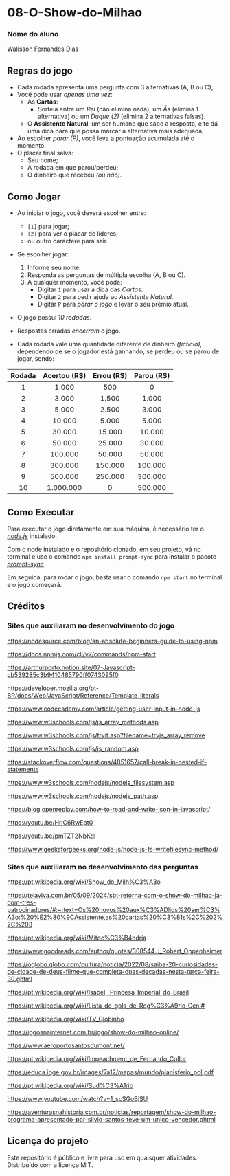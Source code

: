 # 08-O-Show-do-Milhao

### Nome do aluno
[Walisson Fernandes Dias](https://github.com/Murynga)

## Regras do jogo

- Cada rodada apresenta uma pergunta com 3 alternativas (A, B ou C);
- Você pode usar *apenas uma vez*:
  - As **Cartas**:
    - Sorteia entre um *Rei* (não elimina nada), um *Ás* (elimina 1 alternativa) ou um *Duque (2)* (elimina 2 alternativas falsas).
  - O **Assistente Natural**, um ser humano que sabe a resposta, e te dá uma dica para que possa marcar a alternativa mais adequada;
- Ao escolher *parar (P)*, você leva a pontuação acumulada até o momento.
- O placar final salva:
  - Seu nome;
  - A rodada em que parou/perdeu;
  - O dinheiro que recebeu *(ou não)*.

## Como Jogar

- Ao iniciar o jogo, você deverá escolher entre:
  - `[1]` para jogar;
  - `[2]` para ver o placar de líderes;
  - ou outro caractere para sair.

- Se escolher jogar:
  1. Informe seu nome.
  2. Responda as perguntas de múltipla escolha (A, B ou C).
  3. A qualquer momento, você pode:
     - Digitar `1` para usar a dica das *Cartas*.
     - Digitar `2` para pedir ajuda ao *Assistente Natural*.
     - Digitar `P` para *parar o jogo* e levar o seu prêmio atual.

- O jogo possui *10 rodadas*.  
- Respostas erradas *encerram* o jogo.  
- Cada rodada vale uma quantidade diferente de dinheiro *(fictício)*, dependendo de se o jogador está ganhando, se perdeu ou se parou de jogar, sendo:

| Rodada | Acertou (R$) | Errou (R$) | Parou (R$) | 
| :---: | :---: | :---: | :---: |
| 1 | 1.000 | 500 | 0 |
| 2 | 3.000 | 1.500 | 1.000 |
| 3 | 5.000 | 2.500 | 3.000 |
| 4 | 10.000 | 5.000 | 5.000 |
| 5 | 30.000 | 15.000 | 10.000 |
| 6 | 50.000 | 25.000 | 30.000 |
| 7 | 100.000 | 50.000 | 50.000 |
| 8 | 300.000 | 150.000 | 100.000 |
| 9 | 500.000 | 250.000 | 300.000 |
| 10 | 1.000.000 | 0 | 500.000 |

## Como Executar

Para executar o jogo diretamente em sua máquina, é necessário ter o *[node.js](https://nodejs.org/pt/download)* instalado.  
  
Com o node instalado e o repositório clonado, em seu projeto, vá no terminal e use o comando `npm install prompt-sync` para instalar o pacote *[prompt-sync](https://www.npmjs.com/package/prompt-sync)*.  
  
Em seguida, para rodar o jogo, basta usar o comando `npm start` no terminal e o jogo começará.  
  
## Créditos

### Sites que auxiliaram no desenvolvimento do jogo

https://nodesource.com/blog/an-absolute-beginners-guide-to-using-npm

https://docs.npmjs.com/cli/v7/commands/npm-start

https://arthurporto.notion.site/07-Javascript-cb539285c3b9410485790ff0743095f0

https://developer.mozilla.org/pt-BR/docs/Web/JavaScript/Reference/Template_literals

https://www.codecademy.com/article/getting-user-input-in-node-js

https://www.w3schools.com/js/js_array_methods.asp

https://www.w3schools.com/js/tryit.asp?filename=tryjs_array_remove

https://www.w3schools.com/js/js_random.asp

https://stackoverflow.com/questions/4851657/call-break-in-nested-if-statements

https://www.w3schools.com/nodejs/nodejs_filesystem.asp

https://www.w3schools.com/nodejs/nodejs_path.asp

https://blog.openreplay.com/how-to-read-and-write-json-in-javascript/

https://youtu.be/HrjC6RwEpt0

https://youtu.be/pmTZT2NbKdI

https://www.geeksforgeeks.org/node-js/node-js-fs-writefilesync-method/

### Sites que auxiliaram no desenvolvimento das perguntas

https://pt.wikipedia.org/wiki/Show_do_Milh%C3%A3o

https://telaviva.com.br/05/09/2024/sbt-retorna-com-o-show-do-milhao-ja-com-tres-patrocinadores/#:~:text=Os%20novos%20aux%C3%ADlios%20ser%C3%A3o:%20%E2%80%9CAssistente,as%20cartas%20%C3%81s%2C%202%2C%203

https://pt.wikipedia.org/wiki/Mitoc%C3%B4ndria

https://www.goodreads.com/author/quotes/308544.J_Robert_Oppenheimer

https://oglobo.globo.com/cultura/noticia/2022/08/saiba-20-curiosidades-de-cidade-de-deus-filme-que-completa-duas-decadas-nesta-terca-feira-30.ghtml

https://pt.wikipedia.org/wiki/Isabel,_Princesa_Imperial_do_Brasil

https://pt.wikipedia.org/wiki/Lista_de_gols_de_Rog%C3%A9rio_Ceni#

https://pt.wikipedia.org/wiki/TV_Globinho

https://jogosnainternet.com.br/jogo/show-do-milhao-online/

https://www.aeroportosantosdumont.net/

https://pt.wikipedia.org/wiki/Impeachment_de_Fernando_Collor

https://educa.ibge.gov.br/images/7a12/mapas/mundo/planisferio_pol.pdf

https://pt.wikipedia.org/wiki/Sud%C3%A1rio

https://www.youtube.com/watch?v=1_scSGoBjSU

https://aventurasnahistoria.com.br/noticias/reportagem/show-do-milhao-programa-apresentado-por-silvio-santos-teve-um-unico-vencedor.phtml

## Licença do projeto

Este repositório é público e livre para uso em quaisquer atividades. Distribuído com a licença MIT.
